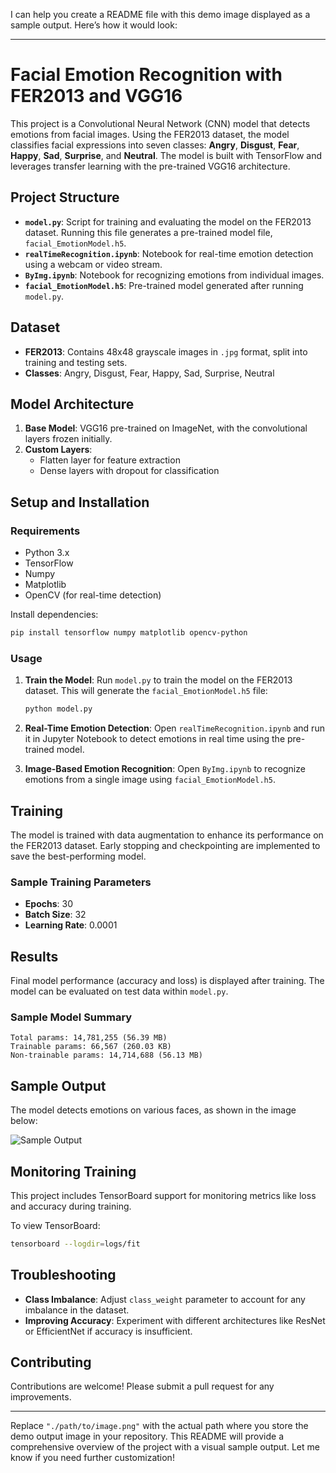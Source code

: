 I can help you create a README file with this demo image displayed as a sample output. Here’s how it would look:

---

# Facial Emotion Recognition with FER2013 and VGG16

This project is a Convolutional Neural Network (CNN) model that detects emotions from facial images. Using the FER2013 dataset, the model classifies facial expressions into seven classes: **Angry**, **Disgust**, **Fear**, **Happy**, **Sad**, **Surprise**, and **Neutral**. The model is built with TensorFlow and leverages transfer learning with the pre-trained VGG16 architecture.

## Project Structure

- **`model.py`**: Script for training and evaluating the model on the FER2013 dataset. Running this file generates a pre-trained model file, `facial_EmotionModel.h5`.
- **`realTimeRecognition.ipynb`**: Notebook for real-time emotion detection using a webcam or video stream.
- **`ByImg.ipynb`**: Notebook for recognizing emotions from individual images.
- **`facial_EmotionModel.h5`**: Pre-trained model generated after running `model.py`.

## Dataset

- **FER2013**: Contains 48x48 grayscale images in `.jpg` format, split into training and testing sets.
- **Classes**: Angry, Disgust, Fear, Happy, Sad, Surprise, Neutral

## Model Architecture

1. **Base Model**: VGG16 pre-trained on ImageNet, with the convolutional layers frozen initially.
2. **Custom Layers**:
   - Flatten layer for feature extraction
   - Dense layers with dropout for classification

## Setup and Installation

### Requirements

- Python 3.x
- TensorFlow
- Numpy
- Matplotlib
- OpenCV (for real-time detection)

Install dependencies:
```bash
pip install tensorflow numpy matplotlib opencv-python
```

### Usage

1. **Train the Model**:
   Run `model.py` to train the model on the FER2013 dataset. This will generate the `facial_EmotionModel.h5` file:
   ```bash
   python model.py
   ```

2. **Real-Time Emotion Detection**:
   Open `realTimeRecognition.ipynb` and run it in Jupyter Notebook to detect emotions in real time using the pre-trained model.

3. **Image-Based Emotion Recognition**:
   Open `ByImg.ipynb` to recognize emotions from a single image using `facial_EmotionModel.h5`.

## Training

The model is trained with data augmentation to enhance its performance on the FER2013 dataset. Early stopping and checkpointing are implemented to save the best-performing model.

### Sample Training Parameters

- **Epochs**: 30
- **Batch Size**: 32
- **Learning Rate**: 0.0001

## Results

Final model performance (accuracy and loss) is displayed after training. The model can be evaluated on test data within `model.py`.

### Sample Model Summary

```
Total params: 14,781,255 (56.39 MB)
Trainable params: 66,567 (260.03 KB)
Non-trainable params: 14,714,688 (56.13 MB)
```

## Sample Output

The model detects emotions on various faces, as shown in the image below:

![Sample Output](./path/to/image.png)  <!-- Replace with the actual path to your demo image -->

## Monitoring Training

This project includes TensorBoard support for monitoring metrics like loss and accuracy during training.

To view TensorBoard:
```bash
tensorboard --logdir=logs/fit
```

## Troubleshooting

- **Class Imbalance**: Adjust `class_weight` parameter to account for any imbalance in the dataset.
- **Improving Accuracy**: Experiment with different architectures like ResNet or EfficientNet if accuracy is insufficient.

## Contributing

Contributions are welcome! Please submit a pull request for any improvements.

---

Replace `"./path/to/image.png"` with the actual path where you store the demo output image in your repository. This README will provide a comprehensive overview of the project with a visual sample output. Let me know if you need further customization!
